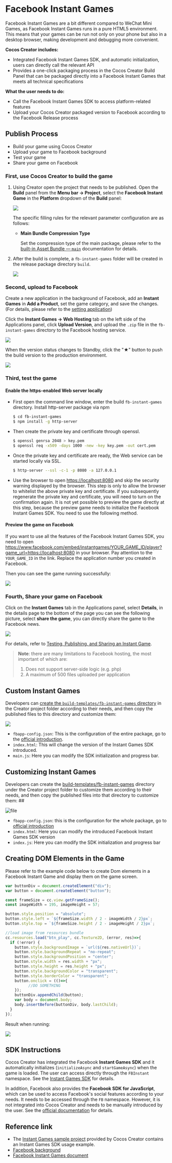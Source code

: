 # Facebook Instant Games

Facebook Instant Games are a bit different compared to WeChat Mini Games, as Facebook Instant Games runs in a pure HTML5 environment. This means that your games can be run not only on your phone but also in a desktop browser, making development and debugging more convenient.

**Cocos Creator includes:**

- Integrated Facebook Instant Games SDK, and automatic initialization, users can directly call the relevant API
- Provides a one-click packaging process in the Cocos Creator Build Panel that can be packaged directly into a Facebook Instant Games that meets all technical specifications

**What the user needs to do:**

- Call the Facebook Instant Games SDK to access platform-related features
- Upload your Cocos Creator packaged version to Facebook according to the Facebook Release process

## Publish Process

- Build your game using Cocos Creator
- Upload your game to Facebook background
- Test your game
- Share your game on Facebook

### First, use Cocos Creator to build the game

1. Using Creator open the project that needs to be published. Open the **Build** panel from the **Menu bar -> Project**, select the **Facebook Instant Game** in the **Platform** dropdown of the **Build** panel:

    ![](./publish-fb-instant-games/build.png)

    The specific filling rules for the relevant parameter configuration are as follows:

    - **Main Bundle Compression Type**

      Set the compression type of the main package, please refer to the [built-in Asset Bundle — `main`](../asset-manager/bundle.md#the-built-in-asset-bundle) documentation for details.

2. After the build is complete, a `fb-instant-games` folder will be created in the release package directory `build`.

    ![](./publish-fb-instant-games/package.png)

### Second, upload to Facebook

Create a new application in the background of Facebook, add an **Instant Games** in **Add a Product**, set the game category, and save the changes. (For details, please refer to the [setting application](https://developers.facebook.com/docs/games/instant-games/getting-started/quickstart?locale=en_US#app-setup))

Click the **Instant Games -> Web Hosting** tab on the left side of the Applications panel, click **Upload Version**, and upload the `.zip` file in the `fb-instant-games` directory to the Facebook hosting service.

![](./publish-fb-instant-games/upload.png)

When the version status changes to Standby, click the "★" button to push the build version to the production environment.

![](./publish-fb-instant-games/push.png)

### Third, test the game

#### Enable the https-enabled Web server locally

- First open the command line window, enter the build `fb-instant-games` directory. Install http-server package via npm

  ```bash
  $ cd fb-instant-games
  $ npm install -g http-server
  ```

- Then create the private key and certificate through openssl.

  ```bash
  $ openssl genrsa 2048 > key.pem
  $ openssl req -x509 -days 1000 -new -key key.pem -out cert.pem
  ```

- Once the private key and certificate are ready, the Web service can be started locally via SSL.

  ```bash
  $ http-server --ssl -c-1 -p 8080 -a 127.0.0.1
  ```

- Use the browser to open <https://localhost:8080> and skip the security warning displayed by the browser. This step is only to allow the browser to whitelist the above private key and certificate. If you subsequently regenerate the private key and certificate, you will need to turn on the confirmation again. It is not yet possible to preview the game directly at this step, because the preview game needs to initialize the Facebook Instant Games SDK. You need to use the following method.

#### Preview the game on Facebook

If you want to use all the features of the Facebook Instant Games SDK, you need to open <https://www.facebook.com/embed/instantgames/YOUR_GAME_ID/player?game_url=https://localhost:8080> in your browser. Pay attention to the `YOUR_GAME_ID` in the link. Replace the application number you created in Facebook.

Then you can see the game running successfully:

![](./publish-fb-instant-games/game.png)

### Fourth, Share your game on Facebook

Click on the **Instant Games** tab in the Applications panel, select **Details**, in the details page to the bottom of the page you can see the following picture, select **share the game**, you can directly share the game to the Facebook news.

![](./publish-fb-instant-games/share.png)

For details, refer to [Testing, Publishing, and Sharing an Instant Game](https://developers.facebook.com/docs/games/instant-games/test-publish-share?locale=EN).

> **Note**: there are many limitations to Facebook hosting, the most important of which are:
>
> 1. Does not support server-side logic (e.g. php)
> 2. A maximum of 500 files uploaded per application

## Custom Instant Games

Developers can [create the `build-templates/fb-instant-games` directory](custom-project-build-template.md) in the Creator project folder according to their needs, and then copy the published files to this directory and customize them:

![](./publish-fb-instant-games/file.png)

 - `fbapp-config.json`: This is the configuration of the entire package, go to the [official introduction](https://developers.facebook.com/docs/games/instant-games/bundle-config).
 - `index.html`: This will change the version of the Instant Games SDK introduced.
 - `main.js`: Here you can modify the SDK initialization and progress bar.

## Customizing Instant Games

Developers can create the [build-templates/fb-instant-games](custom-project-build-template.md) directory under the Creator project folder to customize them according to their needs, and then copy the published files into that directory to customize them: ##

![file](./publish-fb-instant-games/file.png)

- `fbapp-config.json`: this is the configuration for the whole package, go to [official introduction](https://developers.facebook.com/docs/games/instant-games/bundle-config)
- `index.html`: Here you can modify the introduced Facebook Instant Games SDK version
- `index.js`: Here you can modify the SDK initialization and progress bar

## Creating DOM Elements in the Game
Please refer to the example code below to create Dom elements in a Facebook Instant Game and display them on the game screen.

```javascript
var buttonDiv = document.createElement("div");
var button = document.createElement("button");

const frameSize = cc.view.getFrameSize();
const imageWidth = 195, imageHeight = 57;

button.style.position = "absolute";
button.style.left = `${frameSize.width / 2 - imageWidth / 2}px`;
button.style.top = `${frameSize.height / 2 - imageHeight / 2}px`;

//load image from resources bundle
cc.resources.load("btn_play", cc.Texture2D, (error, res)=>{
  if (!error) {
    button.style.backgroundImage = `url(${res.nativeUrl})`;
    button.style.backgroundRepeat = "no-repeat";
    button.style.backgroundPosition = "center";
    button.style.width = res.width + "px";
    button.style.height = res.height + "px";
    button.style.backgroundColor = "transparent";
    button.style.borderColor = "transparent";
    button.onclick = (()=>{
          //DO SOMETHING
    });
    buttonDiv.appendChild(button);
    var body = document.body;
    body.insertBefore(buttonDiv, body.lastChild);
  }
});
```

Result when running:

![](../../zh/publish/publish-fb-instant-games/use-dom-element.png)

## SDK Instructions

Cocos Creator has integrated the Facebook **Instant Games SDK** and it automatically initializes (`initializeAsync` and `startGameAsync`) when the game is loaded. The user can access directly through the `FBInstant` namespace. See the [Instant Games SDK](https://developers.facebook.com/docs/games/instant-games/sdk) for details.

In addition, Facebook also provides the **Facebook SDK for JavaScript**, which can be used to access Facebook's social features according to your needs. It needs to be accessed through the `FB` namespace. However, it is not integrated into Cocos Creator and needs to be manually introduced by the user. See the [official documentation](https://developers.facebook.com/docs/javascript) for details.

## Reference link

- The [Instant Games sample project](https://github.com/cocos-creator/demo-instant-games) provided by Cocos Creator contains an Instant Games SDK usage example.
- [Facebook background](https://developers.facebook.com/)
- [Facebook Instant Games document](https://developers.facebook.com/docs/games/instant-games?locale=en_US)
